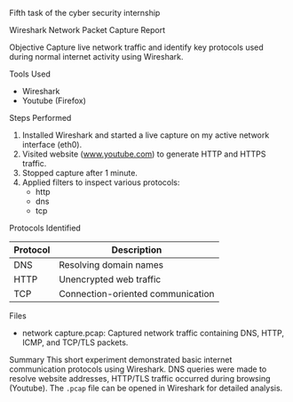 Fifth task of the cyber security internship

Wireshark Network Packet Capture Report

Objective
Capture live network traffic and identify key protocols used during normal internet activity using Wireshark.



Tools Used
- Wireshark 
- Youtube (Firefox)



Steps Performed

1. Installed Wireshark and started a live capture on my active network interface (eth0).
2. Visited website (www.youtube.com) to generate HTTP and HTTPS traffic.
3. Stopped capture after 1 minute.
4. Applied filters to inspect various protocols:
   - http
   - dns
   - tcp


Protocols Identified

| Protocol | Description | 
|-----|--------------------------|
| DNS | Resolving domain names | 
| HTTP | Unencrypted web traffic |
| TCP | Connection-oriented communication |



Files
- network capture.pcap: Captured network traffic containing DNS, HTTP, ICMP, and TCP/TLS packets.


Summary
This short experiment demonstrated basic internet communication protocols using Wireshark. DNS queries were made to resolve website addresses, HTTP/TLS traffic occurred during browsing (Youtube). The `.pcap` file can be opened in Wireshark for detailed analysis.

